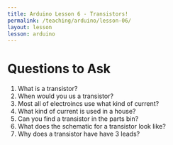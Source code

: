 ```yaml
---
title: Arduino Lesson 6 - Transistors!
permalink: /teaching/arduino/lesson-06/
layout: lesson
lesson: arduino
---
```


# Questions to Ask

1. What is a transistor?
1. When would you us a transistor?
1. Most all of electroincs use what kind of current?
1. What kind of current is used in a house?
1. Can you find a transistor in the parts bin?
1. What does the schematic for a transistor look like?
1. Why does a transistor have have 3 leads?
